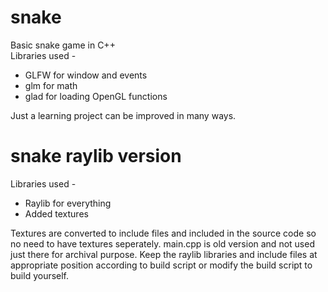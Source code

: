 # snake
Basic snake game in C++  
Libraries used -  
- GLFW for window and events
- glm for math
- glad for loading OpenGL functions

Just a learning project can be improved in many ways.

# snake raylib version
Libraries used - 
- Raylib for everything
- Added textures

Textures are converted to include files and included in the source code so no need to have textures seperately.
main.cpp is old version and not used just there for archival purpose. Keep the raylib libraries and include 
files at appropriate position according to build script or modify the build script to build yourself.

